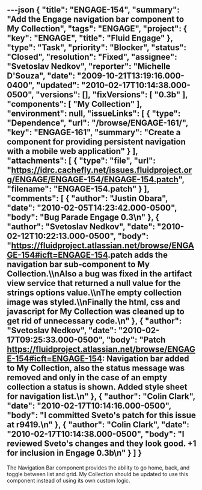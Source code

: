 ---json
{
  "title": "ENGAGE-154",
  "summary": "Add the Engage navigation bar component to My Collection",
  "tags": "ENGAGE",
  "project": {
    "key": "ENGAGE",
    "title": "Fluid Engage"
  },
  "type": "Task",
  "priority": "Blocker",
  "status": "Closed",
  "resolution": "Fixed",
  "assignee": "Svetoslav Nedkov",
  "reporter": "Michelle D'Souza",
  "date": "2009-10-21T13:19:16.000-0400",
  "updated": "2010-02-17T10:14:38.000-0500",
  "versions": [],
  "fixVersions": [
    "0.3b"
  ],
  "components": [
    "My Collection"
  ],
  "environment": null,
  "issueLinks": [
    {
      "type": "Dependence",
      "url": "/browse/ENGAGE-161/",
      "key": "ENGAGE-161",
      "summary": "Create a component for providing persistent navigation with a mobile web application"
    }
  ],
  "attachments": [
    {
      "type": "file",
      "url": "https://idrc.cachefly.net/issues.fluidproject.org/ENGAGE/ENGAGE-154/ENGAGE-154.patch",
      "filename": "ENGAGE-154.patch"
    }
  ],
  "comments": [
    {
      "author": "Justin Obara",
      "date": "2010-02-05T14:23:42.000-0500",
      "body": "Bug Parade Engage 0.3\n"
    },
    {
      "author": "Svetoslav Nedkov",
      "date": "2010-02-12T10:22:13.000-0500",
      "body": "<https://fluidproject.atlassian.net/browse/ENGAGE-154#icft=ENGAGE-154>.patch adds the navigation bar sub-component  to My Collection.\\\nAlso a bug was fixed in the artifact view service that returned a null value for the strings options value.\\\nThe empty collection image was styled.\\\nFinally the html, css and javascript for My Collection was cleaned up to get rid of unnecessary code.\n"
    },
    {
      "author": "Svetoslav Nedkov",
      "date": "2010-02-17T09:25:33.000-0500",
      "body": "Patch <https://fluidproject.atlassian.net/browse/ENGAGE-154#icft=ENGAGE-154>: Navigation bar added to My Collection, also the status message was removed and only in the case of an empty collection a status is shown. Added style sheet for navigation list.\n"
    },
    {
      "author": "Colin Clark",
      "date": "2010-02-17T10:14:16.000-0500",
      "body": "I committed Sveto's patch for this issue at r9419.\n"
    },
    {
      "author": "Colin Clark",
      "date": "2010-02-17T10:14:38.000-0500",
      "body": "I reviewed Sveto's changes and they look good. +1 for inclusion in Engage 0.3b\n"
    }
  ]
}
---
The Navigation Bar component provides the ability to go home, back, and toggle between list and grid. My Collection should be updated to use this component instead of using its own custom logic.

        